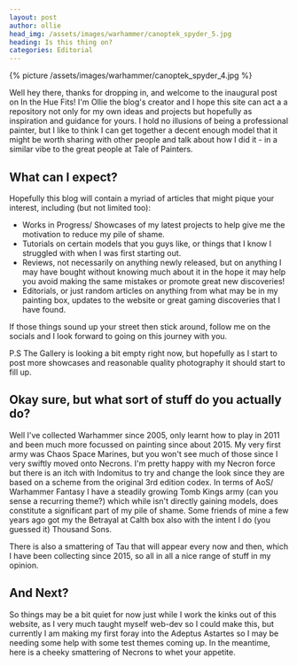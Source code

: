 ```yaml
---
layout: post
author: ollie
head_img: /assets/images/warhammer/canoptek_spyder_5.jpg
heading: Is this thing on?
categories: Editorial
---
```

{% picture /assets/images/warhammer/canoptek_spyder_4.jpg %}

Well hey there, thanks for dropping in, and welcome to the inaugural post on In the Hue Fits! I'm Ollie the blog's creator and I hope this site can act a a repository not only for my own ideas and projects but hopefully as inspiration and guidance for yours. I hold no illusions of being a professional painter, but I like to think I can get together a decent enough model that it might be worth sharing with other people and talk about how I did it - in a similar vibe to the great people at Tale of Painters.

<!--more-->

## What can I expect?

Hopefully this blog will contain a myriad of articles that might pique your interest, including (but not limited too):

- Works in Progress/ Showcases of my latest projects to help give me the motivation to reduce my pile of shame.
- Tutorials on certain models that you guys like, or things that I know I struggled with when I was first starting out.
- Reviews, not necessarily on anything newly released, but on anything I may have bought without knowing much about it in the hope it may help you avoid making the same mistakes or promote great new discoveries!
- Editorials, or just random articles on anything from what may be in my painting box, updates to the website or great gaming discoveries that I have found.

If those things sound up your street then stick around, follow me on the socials and I look forward to going on this journey with you.

P.S The Gallery is looking a bit empty right now, but hopefully as I start to post more showcases and reasonable quality photography it should start to fill up.

## Okay sure, but what sort of stuff do you actually do?

Well I've collected Warhammer since 2005, only learnt how to play in 2011 and been much more focussed on painting since about 2015. My very first army was Chaos Space Marines, but you won't see much of those since I very swiftly moved onto Necrons. I'm pretty happy with my Necron force but there is an itch with Indomitus to try and change the look since they are based on a scheme from the original 3rd edition codex. In terms of AoS/ Warhammer Fantasy I have a steadily growing Tomb Kings army (can you sense a recurring theme?) which while isn't directly gaining models, does constitute a significant part of my pile of shame. Some friends of mine a few years ago got my the Betrayal at Calth box also with the intent I do (you guessed it) Thousand Sons.

There is also a smattering of Tau that will appear every now and then, which I have been collecting since 2015, so all in all a nice range of stuff in my opinion.

## And Next?

So things may be a bit quiet for now just while I work the kinks out of this website, as I very much taught myself web-dev so I could make this, but currently I am making my first foray into the Adeptus Astartes so I may be needing some help with some test themes coming up. In the meantime, here is a cheeky smattering of Necrons to whet your appetite.